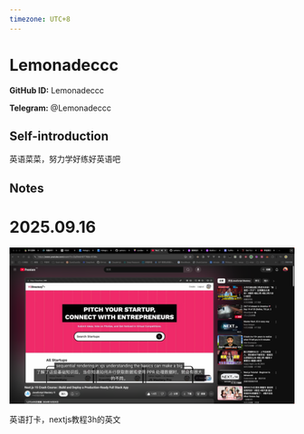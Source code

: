 ```yaml
---
timezone: UTC+8
---
```


# Lemonadeccc

**GitHub ID:** Lemonadeccc

**Telegram:** @Lemonadeccc

## Self-introduction

英语菜菜，努力学好练好英语吧

## Notes
<!-- Content_START -->
# 2025.09.16
<!-- DAILY_CHECKIN_2025-09-16_START -->
![e57048c8ec44ef6a056c43ad02bfa2b5.png](https://raw.githubusercontent.com/IntensiveCoLearning/english_3rd/main/assets/Lemonadeccc/images/2025-09-16-1758035221476-e57048c8ec44ef6a056c43ad02bfa2b5.png)

英语打卡，nextjs教程3h的英文
<!-- DAILY_CHECKIN_2025-09-16_END -->
<!-- Content_END -->
